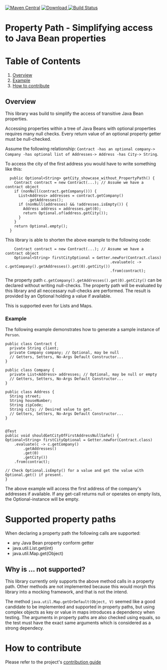 [![Maven Central](https://img.shields.io/maven-central/v/com.remondis/propertypath.svg?label=Maven%20Central)](https://search.maven.org/search?q=g:%22com.remondis%22%20AND%20a:%22propertypath%22)
[ ![Download](https://api.bintray.com/packages/schuettec/maven/com.remondis.propertypath/images/download.svg?version=0.0.3) ](https://bintray.com/schuettec/maven/com.remondis.propertypath/0.0.3/link)
[![Build Status](https://travis-ci.org/remondis-it/propertypath.svg?branch=develop)](https://travis-ci.org/remondis-it/propertypath)

# Property Path - Simplifying access to Java Bean properties

# Table of Contents
1. [Overview](#overview)
2. [Example](#example)
3. [How to contribute](#how-to-contribute)

## Overview

This library was build to simplify the access of transitive Java Bean properties.

Accessing properties within a tree of Java Beans with optional properties requires many null checks. Every return value of an optional property getter must be null-checked.

Assume the following relationship: `Contract -has an optional company-> Company -has optional list of Addresses-> Address -has City-> String`.

To access the city of the first address you would have to write something like this:

```
  public Optional<String> getCity_showcase_without_PropertyPath() {
    Contract contract = new Contract(...); // Assume we have a contract object
    if (nonNull(contract.getCompany())) {
      List<Address> addresses = contract.getCompany()
          .getAddresses();
      if (nonNull(addresses) && !addresses.isEmpty()) {
        Address address = addresses.get(0);
        return Optional.of(address.getCity());
      }
    }
    return Optional.empty();
  }
```

This library is able to shorten the above example to the following code:

```
    Contract contract = new Contract(...); // Assume we have a contract object
    Optional<String> firstCityOptional = Getter.newFor(Contract.class)
                                               .evaluate(c -> c.getCompany().getAddresses().get(0).getCity())
                                               .from(contract);
```

The property path `c.getCompany().getAddresses().get(0).getCity()` can be declared without writing null-checks. The property path will be evaluated by this library and all neccessary null-checks are performed.
The result is provided by an Optional holding a value if available.

This is supported even for Lists and Maps.


### Example

The following example demonstrates how to generate a sample instance of `Person`.

```
public class Contract {
  private String client;
  private Company company; // Optional, may be null
  // Getters, Setters, No-Args Default Constructor...
}

public class Company {
  private List<Address> addresses; // Optional, may be null or empty
  // Getters, Setters, No-Args Default Constructor...
}

public class Address {
  String street;
  String houseNumber;
  String zipCode;
  String city; // Desired value to get.
  // Getters, Setters, No-Args Default Constructor...
}


@Test
public void shouldGetCityOfFirstAddressNullSafe() {
Optional<String> firstCityOptional = Getter.newFor(Contract.class)
    .evaluate(c -> c.getCompany()
        .getAddresses()
        .get(0)
        .getCity())
    .from(contract);

// Check Optional.isEmpty() for a value and get the value with Optional.get() if present.
}
```

The above example will access the first address of the company's addresses if available. If any get-call returns null or operates on empty lists, the Optional-instance will be empty.

# Supported property paths

When declaring a property path the following calls are supported:
- any Java Bean property conform getter
- java.util.List.get(int)
- java.util.Map.get(Object)

## Why is ... not supported?

This library currently only supports the above method calls in a property path. Other methods are not implemented because this would morph this library into a mocking framework, and that is not the intend.

The method `java.util.Map.getOrDefault(Object, V)` seemed like a good candidate to be implemented and supported in property paths, but using complex objects as key or value in maps introduces a dependency when testing. The arguments in property paths are also checked using equals, so the test must have the exact same arguments which is considered as a strong dependecy.

# How to contribute
Please refer to the project's [contribution guide](CONTRIBUTE.md)



